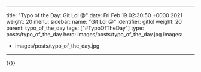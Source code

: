 
---
title: "Typo of the Day: Git Lol 😜"
date: Fri Feb 19 02:30:50 +0000 2021
weight: 20
menu:
  sidebar:
    name: "Git Lol 😜"
    identifier: gitlol
    weight: 20
    parent: typo_of_the_day
tags: ["#TypoOfTheDay"]
type: posts/typo_of_the_day
hero: images/posts/typo_of_the_day.jpg
images:
- images/posts/typo_of_the_day.jpg
---


{{<tweet user="mariatta" id="1362590435730812928">}}

